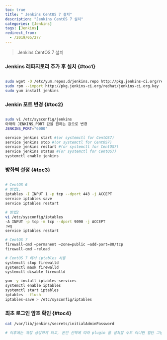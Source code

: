 ```yaml
---
toc: true
title: " Jenkins CentOS 7 설치"
description: "Jenkins CentOS 7 설치"
categories: [Jenkins]
tags: [Jenkins]
redirect_from:
  - /2019/05/27/
---
```


> Jenkins CentOS 7 설치

### Jenkins 레파지토리 추가 후 설치 {#toc1}
```bash

sudo wget -O /etc/yum.repos.d/jenkins.repo http://pkg.jenkins-ci.org/redhat/jenkins.repo
sudo rpm --import http://pkg.jenkins-ci.org/redhat/jenkins-ci.org.key
sudo yum install jenkins

```

### Jenkin 포트 변경 {#toc2}
```bash

sudo vi /etc/sysconfig/jenkins
아래의 JENKINS_PORT 값을 원하는 값으로 변경
JENKINS_PORT="6000"

service jenkins start #(or systemctl for CentOS7)
service jenkins stop #(or systemctl for CentOS7)
service jenkins restart #(or systemctl for CentOS7)
service jenkins status #(or systemctl for CentOS7)
systemctl enable jenkins 

```

### 방화벽 설정 {#toc3}
```bash

# CentOS 6
# 방법1.
iptables -I INPUT 1 -p tcp --dport 443 -j ACCEPT 
service iptables save
service iptables restart

# 방법2
vi /etc/sysconfig/iptables
-A INPUT -p tcp -m tcp --dport 9090 -j ACCEPT
:wq
service iptables restart

# CentOS 7
firewall-cmd –permanent –zone=public –add-port=80/tcp
firewall-cmd –reload

# CentOS 7 에서 iptables 사용
systemctl stop firewalld
systemctl mask firewalld
systemctl disable firewalld

yum -y install iptables-services
systemctl enable iptables
systemctl start iptables
iptables --flush
iptables-save > /etc/sysconfig/iptables

```

### 최초 로그인 암호 확인 {#toc4}
```bash
cat /var/lib/jenkins/secrets/initialAdminPassword

# 이후에는 계정 생성하게 되고, 본인 선택에 따라 plugin 을 설치할 수도 아니면 일단 그냥 시작할 수도 있음.
```

[^1]: This is a footnote.

[kramdown]: https://kramdown.gettalong.org/
[My Blog]: https://marindie.github.io